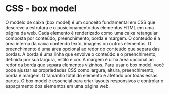 # CSS - box model

O modelo de caixa (box model) é um conceito fundamental em CSS que descreve a estrutura e o posicionamento dos elementos HTML em uma página da web. Cada elemento é renderizado como uma caixa retangular composta por conteúdo, preenchimento, borda e margem. O conteúdo é a área interna da caixa contendo texto, imagens ou outros elementos. O preenchimento é uma área opcional ao redor do conteúdo que separa das bordas. A borda é uma linha que envolve o conteúdo e o preenchimento, definida por sua largura, estilo e cor. A margem é uma área opcional ao redor da borda que separa elementos vizinhos. Para usar o box model, você pode ajustar as propriedades CSS como largura, altura, preenchimento, borda e margem. O tamanho total do elemento é afetado por todas essas partes. O box model é essencial para criar layouts responsivos e controlar o espaçamento dos elementos em uma página web.